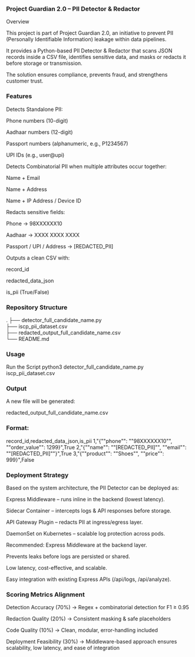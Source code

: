 ### Project Guardian 2.0 – PII Detector & Redactor
 Overview

This project is part of Project Guardian 2.0, an initiative to prevent PII (Personally Identifiable Information) leakage within data pipelines.

It provides a Python-based PII Detector & Redactor that scans JSON records inside a CSV file, identifies sensitive data, and masks or redacts it before storage or transmission.

The solution ensures compliance, prevents fraud, and strengthens customer trust.

### Features

Detects Standalone PII:

Phone numbers (10-digit)

Aadhaar numbers (12-digit)

Passport numbers (alphanumeric, e.g., P1234567)

UPI IDs (e.g., user@upi)

Detects Combinatorial PII when multiple attributes occur together:

Name + Email

Name + Address

Name + IP Address / Device ID

Redacts sensitive fields:

Phone → 98XXXXXX10

Aadhaar → XXXX XXXX XXXX

Passport / UPI / Address → [REDACTED_PII]

Outputs a clean CSV with:

record_id

redacted_data_json

is_pii (True/False)

### Repository Structure
.
├── detector_full_candidate_name.py     
├── iscp_pii_dataset.csv                
├── redacted_output_full_candidate_name.csv  
└── README.md                          

### Usage
Run the Script
python3 detector_full_candidate_name.py iscp_pii_dataset.csv

### Output

A new file will be generated:

redacted_output_full_candidate_name.csv

### Format:

record_id,redacted_data_json,is_pii
1,"{""phone"": ""98XXXXXX10"", ""order_value"": 1299}",True
2,"{""name"": ""[REDACTED_PII]"", ""email"": ""[REDACTED_PII]""}",True
3,"{""product"": ""Shoes"", ""price"": 999}",False

### Deployment Strategy

Based on the system architecture, the PII Detector can be deployed as:

Express Middleware – runs inline in the backend (lowest latency).

Sidecar Container – intercepts logs & API responses before storage.

API Gateway Plugin – redacts PII at ingress/egress layer.

DaemonSet on Kubernetes – scalable log protection across pods.

Recommended: Express Middleware at the backend layer.

Prevents leaks before logs are persisted or shared.

Low latency, cost-effective, and scalable.

Easy integration with existing Express APIs (/api/logs, /api/analyze).

### Scoring Metrics Alignment

Detection Accuracy (70%) → Regex + combinatorial detection for F1 ≥ 0.95

Redaction Quality (20%) → Consistent masking & safe placeholders

Code Quality (10%) → Clean, modular, error-handling included

Deployment Feasibility (30%) → Middleware-based approach ensures scalability, low latency, and ease of integration
